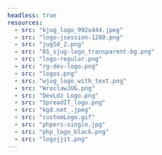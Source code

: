 ```yaml
---
headless: true
resources:
  - src: "kjug_logo_992x444.jpeg"
  - src: "logo-jsession-1280.png"
  - src: "jug5d_2.png"
  - src: "01_sjug-logo_transparent-bg.png"
  - src: "logo-regular.png"
  - src: "rg-dev-logo.png"
  - src: "logos.png"
  - src: "wjug_logo_with_text.png"
  - src: "WroclawJUG.png"
  - src: "DevLdz Logo.png"
  - src: "SpreadIT_logo.png"
  - src: "kgd.net_.jpeg"
  - src: "customLogo.gif"
  - src: "phpers-single.jpg"
  - src: "php_logo_black.png"
  - src: "logojjit.png"
---
```

